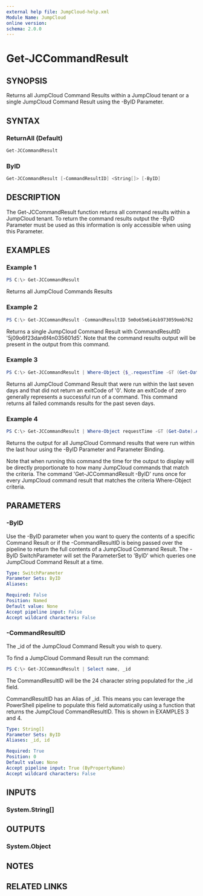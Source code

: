 ```yaml
---
external help file: JumpCloud-help.xml
Module Name: JumpCloud
online version:
schema: 2.0.0
---
```

# Get-JCCommandResult

## SYNOPSIS

Returns all JumpCloud Command Results within a JumpCloud tenant or a single JumpCloud Command Result using the -ByID Parameter.

## SYNTAX

### ReturnAll (Default)

```PowerShell
Get-JCCommandResult
```

### ByID

```PowerShell
Get-JCCommandResult [-CommandResultID] <String[]> [-ByID]
```

## DESCRIPTION

The Get-JCCommandResult function returns all command results within a JumpCloud tenant. To return the command results output the -ByID Parameter must be used as this information is only accessible when using this Parameter.

## EXAMPLES

### Example 1

```PowerShell
PS C:\> Get-JCCommandResult
```

Returns all JumpCloud Commands Results

### Example 2

```PowerShell
PS C:\> Get-JCCommandResult -CommandResultID 5m0o65m6i4sb973059omb762

```

Returns a single JumpCloud Command Result with CommandResultID '5j09o6f23dan6f4n035601d5'. Note that the command results output will be present in the output from this command.

### Example 3

```PowerShell
PS C:\> Get-JCCommandResult | Where-Object {$_.requestTime -GT (Get-Date).AddDays(-7) -and $_.exitCode -ne 0}

```

Returns all JumpCloud Command Result that were run within the last seven days and that did not return an exitCode of '0'. Note an exitCode of zero generally represents a successful run of a command. This command returns all failed commands results for the past seven days.

### Example 4

```PowerShell
PS C:\> Get-JCCommandResult | Where-Object requestTime -GT (Get-Date).AddHours(-1) |  Get-JCCommandResult -ByID  | Select-Object -ExpandProperty output

```

Returns the output for all JumpCloud Command results that were run within the last hour using the -ByID Parameter and Parameter Binding.

Note that when running this command the time for the output to display will be directly proportionate to how many JumpCloud commands that match the criteria. The command 'Get-JCCommandResult -ByID' runs once for every JumpCloud command result that matches the criteria Where-Object criteria.

## PARAMETERS

### -ByID

Use the -ByID parameter when you want to query the contents of a specific Command Result or if the -CommandResultID is being passed over the pipeline to return the full contents of a JumpCloud Command Result. The -ByID SwitchParameter will set the ParameterSet to 'ByID' which queries one JumpCloud Command Result at a time.

```yaml
Type: SwitchParameter
Parameter Sets: ByID
Aliases:

Required: False
Position: Named
Default value: None
Accept pipeline input: False
Accept wildcard characters: False
```

### -CommandResultID

The _id of the JumpCloud Command Result you wish to query.

To find a JumpCloud Command Result run the command:

```PowerShell
PS C:\> Get-JCCommandResult | Select name, _id
```

The CommandResultID will be the 24 character string populated for the _id field.

CommandResultID has an Alias of _id. This means you can leverage the PowerShell pipeline to populate this field automatically using a function that returns the JumpCloud CommandResultID. This is shown in EXAMPLES 3 and 4.

```yaml
Type: String[]
Parameter Sets: ByID
Aliases: _id, id

Required: True
Position: 0
Default value: None
Accept pipeline input: True (ByPropertyName)
Accept wildcard characters: False
```

## INPUTS

### System.String[]

## OUTPUTS

### System.Object

## NOTES

## RELATED LINKS
